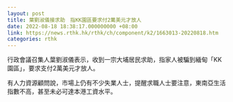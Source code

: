 ```yaml
---
layout: post
title: 葉劉淑儀接求助　指KK園區要求付2萬美元才放人
date: 2022-08-18 18:38:17.000000000 +08:00
link: https://news.rthk.hk/rthk/ch/component/k2/1663013-20220818.htm
categories: rthk
---
```


行政會議召集人葉劉淑儀表示，收到一宗大埔居民求助，指家人被騙到緬甸「KK園區」，要求支付2萬美元才放人。

有人力資源顧問說，市場上仍有不少失業人士，提醒求職人士要注意，東南亞生活指數不高，甚至未必可達本港工資水平。
